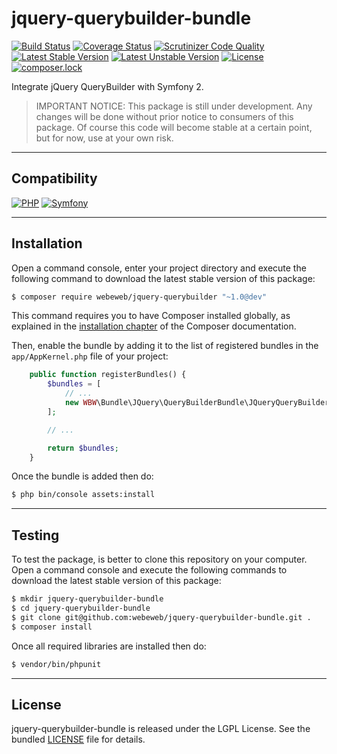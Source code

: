 jquery-querybuilder-bundle
==========================

[![Build Status](https://travis-ci.org/webeweb/jquery-querybuilder-bundle.svg?branch=master)](https://travis-ci.org/webeweb/jquery-querybuilder-bundle) [![Coverage Status](https://coveralls.io/repos/github/webeweb/jquery-querybuilder-bundle/badge.svg?branch=master)](https://coveralls.io/github/webeweb/jquery-querybuilder-bundle?branch=master) [![Scrutinizer Code Quality](https://scrutinizer-ci.com/g/webeweb/jquery-querybuilder-bundle/badges/quality-score.png?b=master)](https://scrutinizer-ci.com/g/webeweb/jquery-querybuilder-bundle/?branch=master) [![Latest Stable Version](https://poser.pugx.org/webeweb/jquery-querybuilder-bundle/v/stable)](https://packagist.org/packages/webeweb/jquery-querybuilder-bundle) [![Latest Unstable Version](https://poser.pugx.org/webeweb/jquery-querybuilder-bundle/v/unstable)](https://packagist.org/packages/webeweb/jquery-querybuilder-bundle) [![License](https://poser.pugx.org/webeweb/jquery-querybuilder-bundle/license)](https://packagist.org/packages/webeweb/jquery-querybuilder-bundle) [![composer.lock](https://poser.pugx.org/webeweb/jquery-querybuilder-bundle/composerlock)](https://packagist.org/packages/webeweb/jquery-querybuilder-bundle)

Integrate jQuery QueryBuilder with Symfony 2.

> IMPORTANT NOTICE: This package is still under development. Any changes will be
> done without prior notice to consumers of this package. Of course this code
> will become stable at a certain point, but for now, use at your own risk.

---

## Compatibility

[![PHP](https://img.shields.io/badge/PHP-%5E5.6%7C%5E7.0-blue.svg)](http://php.net) [![Symfony](https://img.shields.io/badge/Symfony-%5E2.6%7C%5E3.0-brightgreen.svg)](https://symfony.com)

---

## Installation

Open a command console, enter your project directory and execute the following
command to download the latest stable version of this package:

```bash
$ composer require webeweb/jquery-querybuilder "~1.0@dev"
```

This command requires you to have Composer installed globally, as explained
in the [installation chapter](https://getcomposer.org/doc/00-intro.md) of the
Composer documentation.

Then, enable the bundle by adding it to the list of registered bundles
in the `app/AppKernel.php` file of your project:

```php
	public function registerBundles() {
		$bundles = [
            // ...
            new WBW\Bundle\JQuery\QueryBuilderBundle\JQueryQueryBuilderBundle(),
        ];

		// ...

		return $bundles;
    }
```

Once the bundle is added then do:

```bash
$ php bin/console assets:install
```

---

## Testing

To test the package, is better to clone this repository on your computer.
Open a command console and execute the following commands to download the latest
stable version of this package:

```bash
$ mkdir jquery-querybuilder-bundle
$ cd jquery-querybuilder-bundle
$ git clone git@github.com:webeweb/jquery-querybuilder-bundle.git .
$ composer install
```

Once all required libraries are installed then do:

```bash
$ vendor/bin/phpunit
```

---

## License

jquery-querybuilder-bundle is released under the LGPL License. See the bundled
[LICENSE](LICENSE) file for details.
